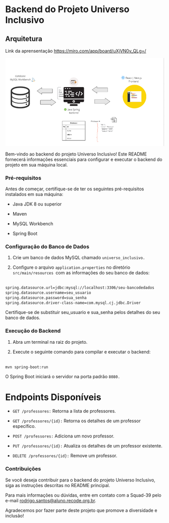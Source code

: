 
# Backend do Projeto Universo Inclusivo

## Arquitetura 

Link da aprensentação https://miro.com/app/board/uXjVN0v_QLg=/

![Alt text](image.png)

Bem-vindo ao backend do projeto Universo Inclusivo! Este README fornecerá informações essenciais para configurar e executar o backend do projeto em sua máquina local.

### Pré-requisitos

Antes de começar, certifique-se de ter os seguintes pré-requisitos instalados em sua máquina:

- Java JDK 8 ou superior
  
- Maven

- MySQL Workbench

- Spring Boot
  
### Configuração do Banco de Dados

1. Crie um banco de dados MySQL chamado `universo_inclusivo.` 

2. Configure o arquivo `application.properties` no diretório `src/main/resources `com as informações do seu banco de dados:

```properties

spring.datasource.url=jdbc:mysql://localhost:3306/seu-bancodedados
spring.datasource.username=seu_usuario
spring.datasource.password=sua_senha
spring.datasource.driver-class-name=com.mysql.cj.jdbc.Driver

```   
Certifique-se de substituir seu_usuario e sua_senha pelos detalhes do seu banco de dados.


### Execução do Backend

1. Abra um terminal na raiz do projeto.

2. Execute o seguinte comando para compilar e executar o backend:

```bash

mvn spring-boot:run
```
O Spring Boot iniciará o servidor na porta padrão `8080.`

# Endpoints Disponíveis

- `GET /professores:` Retorna a lista de professores.

- `GET /professores/{id}:` Retorna os detalhes de um professor específico.

- `POST /professores:` Adiciona um novo professor.

- `PUT /professores/{id}:` Atualiza os detalhes de um professor existente.

- `DELETE /professores/{id}:` Remove um professor.


### Contribuições

Se você deseja contribuir para o backend do projeto Universo Inclusivo, siga as instruções descritas no README principal.

Para mais informações ou dúvidas, entre em contato com a Squad-39 pelo e-mail rodrigo.santos@aluno.recode.org.br.

Agradecemos por fazer parte deste projeto que promove a diversidade e inclusão!








